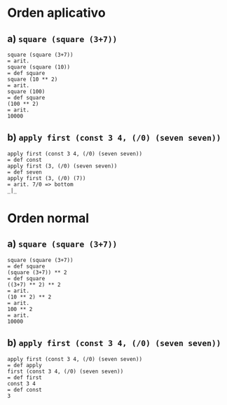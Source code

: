 # Orden aplicativo
## a) `square (square (3+7))`
```
square (square (3+7))
= arit.
square (square (10))
= def square
square (10 ** 2)
= arit.
square (100)
= def square
(100 ** 2)
= arit.
10000
```

## b) `apply first (const 3 4, (/0) (seven seven))`
```
apply first (const 3 4, (/0) (seven seven))
= def const
apply first (3, (/0) (seven seven))
= def seven
apply first (3, (/0) (7))
= arit. 7/0 => bottom
_|_
```

# Orden normal
## a) `square (square (3+7))`
```
square (square (3+7))
= def square
(square (3+7)) ** 2
= def square
((3+7) ** 2) ** 2
= arit.
(10 ** 2) ** 2
= arit.
100 ** 2
= arit.
10000
```

## b) `apply first (const 3 4, (/0) (seven seven))`
```
apply first (const 3 4, (/0) (seven seven))
= def apply
first (const 3 4, (/0) (seven seven))
= def first
const 3 4
= def const
3
```
